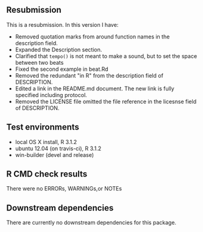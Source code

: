 ## Resubmission
This is a resubmission. In this version I have:

* Removed quotation marks from around function names in the description field.
* Expanded the Description section.
* Clarified that `tempo()` is not meant to make a sound, but to set the space between two beats
* Fixed the second example in beat.Rd
* Removed the redundant "in R" from the description field of DESCRIPTION.
* Edited a link in the README.md document. The new link is fully specified including protocol.
* Removed the LICENSE file omitted the file reference in the licesnse field of DESCRIPTION.

## Test environments
* local OS X install, R 3.1.2
* ubuntu 12.04 (on travis-ci), R 3.1.2
* win-builder (devel and release)

## R CMD check results
There were no ERRORs, WARNINGs,or NOTEs

## Downstream dependencies
There are currently no downstream dependencies for this package.